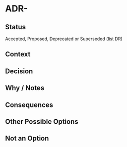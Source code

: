 # ADR-

## Status

Accepted, Proposed, Deprecated or Superseded (list DR)

## Context



## Decision



## Why / Notes



## Consequences



## Other Possible Options



## Not an Option


